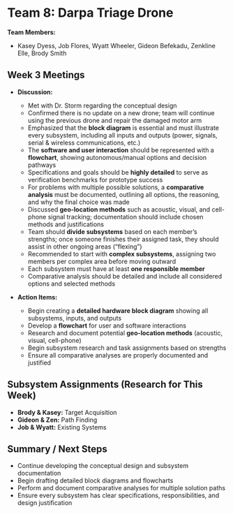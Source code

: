 # Team 8: Darpa Triage Drone

**Team Members:**  
- Kasey Dyess, Job Flores, Wyatt Wheeler, Gideon Befekadu, Zenkline Elle, Brody Smith  

## Week 3 Meetings
- **Discussion:**
    - Met with Dr. Storm regarding the conceptual design
    - Confirmed there is no update on a new drone; team will continue using the previous drone and repair the damaged motor arm
    - Emphasized that the **block diagram** is essential and must illustrate every subsystem, including all inputs and outputs (power, signals, serial & wireless communications, etc.)
    - The **software and user interaction** should be represented with a **flowchart**, showing autonomous/manual options and decision pathways
    - Specifications and goals should be **highly detailed** to serve as verification benchmarks for prototype success
    - For problems with multiple possible solutions, a **comparative analysis** must be documented, outlining all options, the reasoning, and why the final choice was made
    - Discussed **geo-location methods** such as acoustic, visual, and cell-phone signal tracking; documentation should include chosen methods and justifications
    - Team should **divide subsystems** based on each member’s strengths; once someone finishes their assigned task, they should assist in other ongoing areas (“flexing”)
    - Recommended to start with **complex subsystems**, assigning two members per complex area before moving outward
    - Each subsystem must have at least **one responsible member**
    - Comparative analysis should be detailed and include all considered options and selected methods

- **Action Items:**
    - Begin creating a **detailed hardware block diagram** showing all subsystems, inputs, and outputs
    - Develop a **flowchart** for user and software interactions
    - Research and document potential **geo-location methods** (acoustic, visual, cell-phone)
    - Begin subsystem research and task assignments based on strengths
    - Ensure all comparative analyses are properly documented and justified

## Subsystem Assignments (Research for This Week)
- **Brody & Kasey:** Target Acquisition  
- **Gideon & Zen:** Path Finding  
- **Job & Wyatt:** Existing Systems  

## Summary / Next Steps
- Continue developing the conceptual design and subsystem documentation  
- Begin drafting detailed block diagrams and flowcharts  
- Perform and document comparative analyses for multiple solution paths  
- Ensure every subsystem has clear specifications, responsibilities, and design justification  
